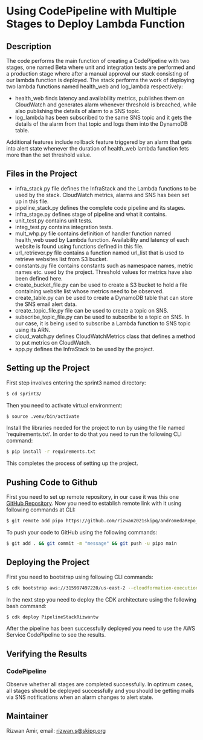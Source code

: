 # Using CodePipeline with Multiple Stages to Deploy Lambda Function


## Description

The code performs the main function of creating a CodePipeline with two stages, one named Beta where unit and integration tests are performed and a production stage where after a manual approval our stack consisting of our lambda function is deployed. The stack performs the work of deploying two lambda functions  named health_web and log_lambda respectively:
* health_web finds latency and availability metrics, publishes them on CloudWatch and generates alarm whenever threshold is breached, while also publishing the details of alarm to a SNS topic. 
* log_lambda has been subscribed to the same SNS topic and it gets the details of the alarm from that topic and logs them into the DynamoDB table.

Additional features include rollback feature triggered by an alarm that gets into alert state whenever the duration of health_web lambda function fets more than the set threshold value. 
## Files in the Project

* infra_stack.py file defines the InfraStack and the Lambda functions to be used by the stack. CloudWatch metrics, alarms and SNS has been set up in this file. 
* pipeline_stack.py defines the complete code pipeline and its stages.
* infra_stage.py defines stage of pipeline and what it contains.
* unit_test.py contains unit tests.
* integ_test.py contains integration tests.
* mult_whp.py file contains definition of handler function named health_web used by Lambda function. Availability and latency of each website is found using functions defined in this file. 
* url_retriever.py file contains a function named url_list that is used to retrieve websites list from S3 bucket.
* constants.py file contains constants such as namespace names, metric names etc. used by the project. Threshold values for metrics have also been defined here.
* create_bucket_file.py can be used to create a S3 bucket to hold a file containing website list whose metrics need to be observed.
* create_table.py can be used to create a DynamoDB table that can store the SNS email alert data.
* create_topic_file.py file can be used to create a topic on SNS. 
* subscribe_topic_file.py can be used to subscribe to a topic on SNS. In our case, it is being used to subscribe a Lambda function to SNS topic using its ARN.
* cloud_watch.py defines CloudWatchMetrics class that defines a method to put metrics on CloudWatch.
* app.py defines the InfraStack to be used by the project.

## Setting up the Project

First step involves entering the sprint3 named directory:
```bash
$ cd sprint3/
```
Then you need to activate virtual environment:
```bash
$ source .venv/bin/activate
```
Install the libraries needed for the project to run by using the file named 'requirements.txt'. In order to do that you need to run the following CLI command:
```bash
$ pip install -r requirements.txt
```
This completes the process of setting up the project.

## Pushing Code to Github
First you need to set up remote repository, in our case it was this one [GitHub Repository](https://github.com/rizwan2021skipq/andromedaRepo_2021). Now you need to establish remote link with it using following commands at CLI:
```bash
$ git remote add pipo https://github.com/rizwan2021skipq/andromedaRepo_2021
```
To push your code to GitHub using the following commands:
```bash
$ git add . && git commit -m "message" && git push -u pipo main
```
## Deploying the Project

First you need to bootstrap using following CLI commands:

```bash
$ cdk bootstrap aws://315997497220/us-east-2 --cloudformation-execution-policies arn:aws:iam::aws:policy/AdministratorAccess --trust 315997497220 --qualifier rizwanaaa --toolkit-stack-name RizwanToolkit aws://315997497220/us-east-2
```
In the next step you need to deploy the CDK architecture using the following bash command:
```bash
$ cdk deploy PipelineStackRizwantw
```
After the pipeline has been successfully deployed you need to use the AWS Service CodePipeline to see the results.

## Verifying the Results

### CodePipeline 
Observe whether all stages are completed successfully. In optimum cases, all stages should be deployed successfully and you should be getting mails via SNS notifications when an alarm changes to alert state.


## Maintainer
Rizwan Amir, email: rizwan.s@skipq.org 